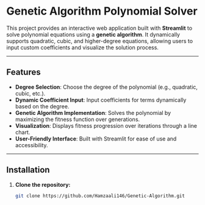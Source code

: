 # Genetic Algorithm Polynomial Solver

This project provides an interactive web application built with **Streamlit** to solve polynomial equations using a **genetic algorithm**. It dynamically supports quadratic, cubic, and higher-degree equations, allowing users to input custom coefficients and visualize the solution process.

---

## Features
- **Degree Selection**: Choose the degree of the polynomial (e.g., quadratic, cubic, etc.).
- **Dynamic Coefficient Input**: Input coefficients for terms dynamically based on the degree.
- **Genetic Algorithm Implementation**: Solves the polynomial by maximizing the fitness function over generations.
- **Visualization**: Displays fitness progression over iterations through a line chart.
- **User-Friendly Interface**: Built with Streamlit for ease of use and accessibility.

---

## Installation

1. **Clone the repository:**
   ```bash
   git clone https://github.com/Hamzaali146/Genetic-Algorithm.git